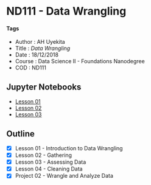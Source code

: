 # ND111 - Data Wrangling

#### Tags
* Author : AH Uyekita
* Title  :  _Data Wrangling_
* Date   : 18/12/2018
* Course : Data Science II - Foundations Nanodegree
* COD    : ND111

## Jupyter Notebooks

* <a href="https://nbviewer.jupyter.org/github/AndersonUyekita/ND111_data_science_foundations_02/blob/master/03-Chapter03/01-Lesson_01/c03_les01.ipynb" target="_blank">Lesson 01</a>
* <a href="https://nbviewer.jupyter.org/github/AndersonUyekita/ND111_data_science_foundations_02/blob/master/03-Chapter03/02-Lesson_02/c03_les02.ipynb" target="_blank">Lesson 02</a>
* <a href="https://nbviewer.jupyter.org/github/AndersonUyekita/ND111_data_science_foundations_02/blob/master/03-Chapter03/03-Lesson_03/c03_les03.ipynb" target="_blank">Lesson 03</a>

## Outline

* [x] Lesson 01 - Introduction to Data Wrangling
* [x] Lesson 02 - Gathering
* [x] Lesson 03 - Assessing Data
* [x] Lesson 04 - Cleaning Data
* [x] Project 02 - Wrangle and Analyze Data
